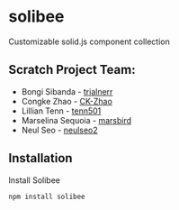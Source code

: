 # solibee

Customizable solid.js component collection

## Scratch Project Team:
- Bongi Sibanda - [trialnerr](https://github.com/trialnerr)
- Congke Zhao - [CK-Zhao](https://github.com/CK-Zhao)
- Lillian Tenn - [tenn501](https://github.com/tenn501)
- Marselina Sequoia - [marsbird](https://github.com/marsbird)
- Neul Seo - [neulseo2](https://github.com/neulseo2)

## Installation

Install Solibee

```
npm install solibee
```
